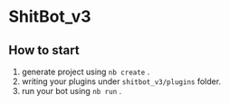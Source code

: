 # ShitBot_v3

## How to start

1. generate project using `nb create` .
2. writing your plugins under `shitbot_v3/plugins` folder.
3. run your bot using `nb run` .
